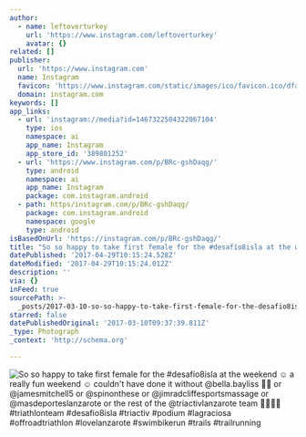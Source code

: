 ```yaml
---
author:
  - name: leftoverturkey
    url: 'https://www.instagram.com/leftoverturkey'
    avatar: {}
related: []
publisher:
  url: 'https://www.instagram.com'
  name: Instagram
  favicon: 'https://www.instagram.com/static/images/ico/favicon.ico/dfa85bb1fd63.ico'
  domain: instagram.com
keywords: []
app_links:
  - url: 'instagram://media?id=1467322504322067104'
    type: ios
    namespace: ai
    app_name: Instagram
    app_store_id: '389801252'
  - url: 'https://www.instagram.com/p/BRc-gshDaqg/'
    type: android
    namespace: ai
    app_name: Instagram
    package: com.instagram.android
  - path: https/instagram.com/p/BRc-gshDaqg/
    package: com.instagram.android
    namespace: google
    type: android
isBasedOnUrl: 'https://instagram.com/p/BRc-gshDaqg/'
title: "So so happy to take first female for the #desafío8isla at the weekend ☺ a really fun weekend ☺ couldn't have done it without @bella.bayliss \uD83D\uDE18\uD83D\uDE18 or @jamesmitchell5 or @spinonthese or @jimradcliffesportsmassage or @masdeporteslanzarote or the rest of the @triactivlanzarote team \uD83D\uDCAA\uD83C\uDFFC\uD83D\uDCAA\uD83C\uDFFC #triathlonteam #desafio8isla #triactiv #podium #lagraciosa #offroadtriathlon #lovelanzarote #swimbikerun #trails #trailrunning"
datePublished: '2017-04-29T10:15:24.528Z'
dateModified: '2017-04-29T10:15:24.012Z'
description: ''
via: {}
inFeed: true
sourcePath: >-
  _posts/2017-03-10-so-so-happy-to-take-first-female-for-the-desafio8isla-at-th.md
starred: false
datePublishedOriginal: '2017-03-10T09:37:39.811Z'
_type: Photograph
_context: 'http://schema.org'

---
```

![So so happy to take first female for the #desafío8isla at the weekend ☺ a really fun weekend ☺ couldn't have done it without @bella.bayliss  or @jamesmitchell5 or @spinonthese or @jimradcliffesportsmassage or @masdeporteslanzarote or the rest of the @triactivlanzarote team  #triathlonteam #desafio8isla #triactiv #podium #lagraciosa #offroadtriathlon #lovelanzarote #swimbikerun #trails #trailrunning](https://scontent.cdninstagram.com/t51.2885-15/s640x640/sh0.08/e35/17126208_297082147372789_4772972004716314624_n.jpg)